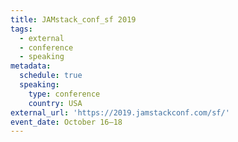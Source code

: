 ```yaml
---
title: JAMstack_conf_sf 2019
tags:
  - external
  - conference
  - speaking
metadata:
  schedule: true
  speaking:
    type: conference
    country: USA
external_url: 'https://2019.jamstackconf.com/sf/'
event_date: October 16–18
---
```

